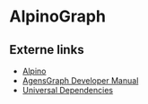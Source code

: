 # AlpinoGraph

## Externe links

 * [Alpino](https://www.let.rug.nl/vannoord/alp/Alpino/)
 * [AgensGraph Developer Manual](https://bitnine.net/documentations/manual/agens_graph_developer_manual_en.html)
 * [Universal Dependencies](https://universaldependencies.org/)
